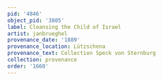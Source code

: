 ```yaml
---
pid: '4846'
object_pid: '3805'
label: Cleansing the Child of Israel
artist: janbrueghel
provenance_date: '1889'
provenance_location: Lützschena
provenance_text: Collection Speck von Sternburg
collection: provenance
order: '1660'
---
```


